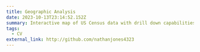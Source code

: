 ```yaml
---
title: Geographic Analysis
date: 2023-10-13T23:14:52.152Z
summary: Interactive map of US Census data with drill down capabilities
tags:
  - CV
external_link: http://github.com/nathanjones4323
---
```


